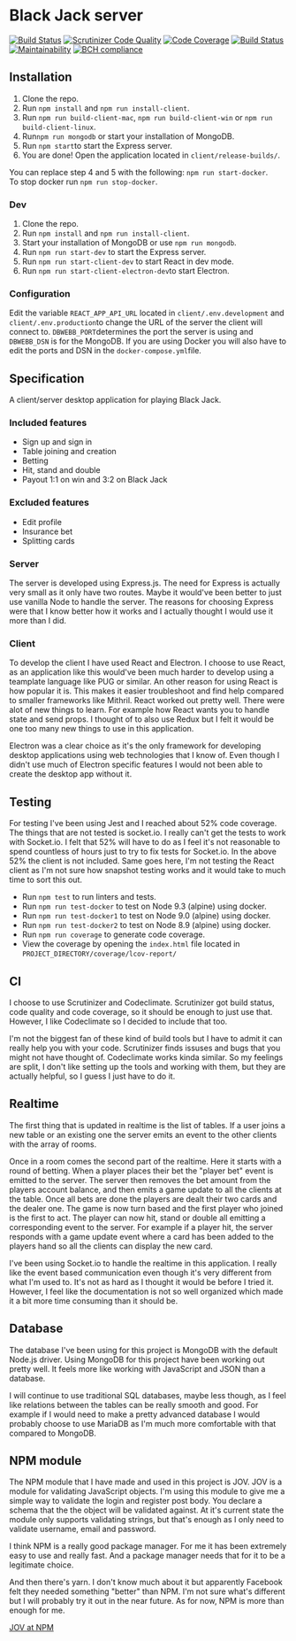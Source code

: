 # Black Jack server

[![Build Status](https://travis-ci.org/oenstrom/ramverk2-blackjack-server.svg?branch=master)](https://travis-ci.org/oenstrom/ramverk2-blackjack-server)
[![Scrutinizer Code Quality](https://scrutinizer-ci.com/g/oenstrom/ramverk2-blackjack-server/badges/quality-score.png?b=master)](https://scrutinizer-ci.com/g/oenstrom/ramverk2-blackjack-server/?branch=master)
[![Code Coverage](https://scrutinizer-ci.com/g/oenstrom/ramverk2-blackjack-server/badges/coverage.png?b=master)](https://scrutinizer-ci.com/g/oenstrom/ramverk2-blackjack-server/?branch=master)
[![Build Status](https://scrutinizer-ci.com/g/oenstrom/ramverk2-blackjack-server/badges/build.png?b=master)](https://scrutinizer-ci.com/g/oenstrom/ramverk2-blackjack-server/build-status/master)
[![Maintainability](https://api.codeclimate.com/v1/badges/a5ea321a90f97fe77893/maintainability)](https://codeclimate.com/github/oenstrom/ramverk2-blackjack-server/maintainability)
[![BCH compliance](https://bettercodehub.com/edge/badge/oenstrom/ramverk2-blackjack-server?branch=master)](https://bettercodehub.com/)

## Installation
1. Clone the repo.
2. Run `npm install` and `npm run install-client`.
3. Run `npm run build-client-mac`, `npm run build-client-win` or `npm run build-client-linux`.
4. Run`npm run mongodb` or start your installation of MongoDB.
5. Run `npm start`to start the Express server.
6. You are done! Open the application located in `client/release-builds/`.

You can replace step 4 and 5 with the following: `npm run start-docker`.  
To stop docker run `npm run stop-docker`.


### Dev
1. Clone the repo.
2. Run `npm install` and `npm run install-client`.
3. Start your installation of MongoDB or use `npm run mongodb`.
4. Run `npm run start-dev` to start the Express server.
5. Run `npm run start-client-dev` to start React in dev mode.
6. Run `npm run start-client-electron-dev`to start Electron.

### Configuration
Edit the variable `REACT_APP_API_URL` located in `client/.env.development` and `client/.env.production`to change the URL of the server the client will connect to.
`DBWEBB_PORT`determines the port the server is using and `DBWEBB_DSN` is for the MongoDB. If you are using Docker you will also have to edit the ports and DSN in the `docker-compose.yml`file.

## Specification
A client/server desktop application for playing Black Jack.

### Included features
* Sign up and sign in
* Table joining and creation
* Betting
* Hit, stand and double
* Payout 1:1 on win and 3:2 on Black Jack

### Excluded features
* Edit profile
* Insurance bet
* Splitting cards

### Server
The server is developed using Express.js. The need for Express is actually very small as it only have two routes. Maybe it would've been better to just use vanilla Node to handle the server. The reasons for choosing Express were that I know better how it works and I actually thought I would use it more than I did.

### Client
To develop the client I have used React and Electron. I choose to use React, as an application like this would've been much harder to develop using a teamplate language like PUG or similar. An other reason for using React is how popular it is. This makes it easier troubleshoot and find help compared to smaller frameworks like Mithril. React worked out pretty well. There were alot of new things to learn. For example how React wants you to handle state and send props. I thought of to also use Redux but I felt it would be one too many new things to use in this application.

Electron was a clear choice as it's the only framework for developing desktop applications using web technologies that I know of. Even though I didn't use much of Electron specific features I would not been able to create the desktop app without it.

## Testing
For testing I've been using Jest and I reached about 52% code coverage. The things that are not tested is socket.io. I really can't get the tests to work with Socket.io. I felt that 52% will have to do as I feel it's not reasonable to spend countless of hours just to try to fix tests for Socket.io. In the above 52% the client is not included. Same goes here, I'm not testing the React client as I'm not sure how snapshot testing works and it would take to much time to sort this out.

* Run `npm test` to run linters and tests.
* Run `npm run test-docker` to test on Node 9.3 (alpine) using docker.
* Run `npm run test-docker1` to test on Node 9.0 (alpine) using docker.
* Run `npm run test-docker2` to test on Node 8.9 (alpine) using docker.
* Run `npm run coverage` to generate code coverage.
* View the coverage by opening the `index.html` file located in `PROJECT_DIRECTORY/coverage/lcov-report/`

## CI
I choose to use Scrutinizer and Codeclimate. Scrutinizer got build status, code quality and code coverage, so it should be enough to just use that. However, I like Codeclimate so I decided to include that too.

I'm not the biggest fan of these kind of build tools but I have to admit it can really help you with your code. Scrutinizer finds issuses and bugs that you might not have thought of. Codeclimate works kinda similar. So my feelings are split, I don't like setting up the tools and working with them, but they are actually helpful, so I guess I just have to do it.

## Realtime
The first thing that is updated in realtime is the list of tables. If a user joins a new table or an existing one the server emits an event to the other clients with the array of rooms.

Once in a room comes the second part of the realtime. Here it starts with a round of betting. When a player places their bet the "player bet" event is emitted to the server. The server then removes the bet amount from the players account balance, and then emits a game update to all the clients at the table. Once all bets are done the players are dealt their two cards and the dealer one. The game is now turn based and the first player who joined is the first to act. The player can now hit, stand or double all emitting a corresponding event to the server. For example if a player hit, the server responds with a game update event where a card has been added to the players hand so all the clients can display the new card.

I've been using Socket.io to handle the realtime in this application. I really like the event based communication even though it's very different from what I'm used to. It's not as hard as I thought it would be before I tried it. However, I feel like the documentation is not so well organized which made it a bit more time consuming than it should be.

## Database
The database I've been using for this project is MongoDB with the default Node.js driver. Using MongoDB for this project have been working out pretty well. It feels more like working with JavaScript and JSON than a database.

I will continue to use traditional SQL databases, maybe less though, as I feel like relations between the tables can be really smooth and good. For example if I would need to make a pretty advanced database I would probably choose to use MariaDB as I'm much more comfortable with that compared to MongoDB.

## NPM module
The NPM module that I have made and used in this project is JOV. JOV is a module for validating JavaScript objects. I'm using this module to give me a simple way to validate the login and register post body. You declare a schema that the the object will be validated against. At it's current state the module only supports validating strings, but that's enough as I only need to validate username, email and password.

I think NPM is a really good package manager. For me it has been extremely easy to use and really fast. And a package manager needs that for it to be a legitimate choice.

And then there's yarn. I don't know much about it but apparently Facebook felt they needed something "better" than NPM. I'm not sure what's different but I will probably try it out in the near future. As for now, NPM is more than enough for me.

[JOV at NPM](https://www.npmjs.com/package/jov)
